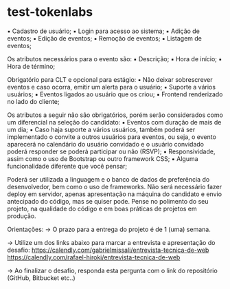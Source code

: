 # test-tokenlabs

▪ Cadastro de usuário;
▪ Login para acesso ao sistema;
▪ Adição de eventos;
▪ Edição de eventos;
▪ Remoção de eventos;
▪ Listagem de eventos;

Os atributos necessários para o evento são:
▪ Descrição;
▪ Hora de início;
▪ Hora de término;

Obrigatório para CLT e opcional para estágio:
▪ Não deixar sobrescrever eventos e caso ocorra, emitir um alerta para o usuário;
▪ Suporte a vários usuários;
▪ Eventos ligados ao usuário que os criou;
▪ Frontend renderizado no lado do cliente;

Os atributos a seguir não são obrigatórios, porém serão considerados como um diferencial na seleção do candidato:
▪ Eventos com duração de mais de um dia;
▪ Caso haja suporte a vários usuários, também poderá ser implementado o convite a outros usuários para eventos, ou seja, o evento aparecerá no calendário do usuário convidado e o usuário convidado poderá responder se poderá participar ou não (RSVP);
▪ Responsividade, assim como o uso de Bootstrap ou outro framework CSS;
▪ Alguma funcionalidade diferente que você pensar;

Poderá ser utilizada a linguagem e o banco de dados de preferência do desenvolvedor, bem como o uso de frameworks.
Não será necessário fazer deploy em servidor, apenas apresentação na máquina do candidato e envio antecipado do código, mas se quiser pode.
Pense no polimento do seu projeto, na qualidade do código e em boas práticas de projetos em produção.


Orientações:
-> O prazo para a entrega do projeto é de 1 (uma) semana.

-> Utilize um dos links abaixo para marcar a entrevista e apresentação do desafio:
https://calendly.com/gabrielmissali/entrevista-tecnica-de-web
https://calendly.com/rafael-hiroki/entrevista-tecnica-de-web


-> Ao finalizar o desafio, responda esta pergunta com o link do repositório (GitHub, Bitbucket etc..)

